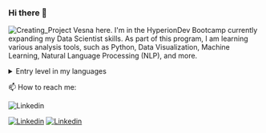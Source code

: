 ### Hi there 👋
![Creating_Project](https://github.com/Brekalo/Brekalo/assets/38909114/35b8b5a2-fd6a-4f26-94b7-1f2cf046b1c3.png)
Vesna here. I'm in the HyperionDev Bootcamp currently expanding my Data Scientist skills. As part of this program, I am learning various analysis tools, such as Python, Data Visualization, Machine Learning, Natural Language Processing (NLP), and more.

<details>
<summary>Entry level in my languages</summary>

| Rank | Languages |
|-----:|-----------|
|     1| Javascript|
|     2| Python    |
|     3| SQL       |

</details>

📫 How to reach me:

![Linkedin](https://github.com/Brekalo/Brekalo/assets/38909114/94e3d019-ee7c-47c4-a819-391de29b37ef.png)

[![Linkedin](https://github.com/Brekalo/Brekalo/assets/38909114/94e3d019-ee7c-47c4-a819-391de29b37ef.png)](https://www.linkedin.com/in/vesna-marija-brekalo/)
[![Linkedin](https://github.com/Brekalo/Brekalo/raw/main/assets/38909114/94e3d019-ee7c-47c4-a819-391de29b37ef.png)](https://www.linkedin.com/in/vesna-marija-brekalo/)





<!--
**Brekalo/Brekalo** is a ✨ _special_ ✨ repository because its `README.md` (this file) appears on your GitHub profile.

Here are some ideas to get you started:

- 🔭 I’m currently working on ...
- 🌱 I’m currently learning ...
- 👯 I’m looking to collaborate on ...
- 🤔 I’m looking for help with ...
- 💬 Ask me about ...
- 📫 How to reach me: ...
- 😄 Pronouns: ...
- ⚡ Fun fact: ...
-->
